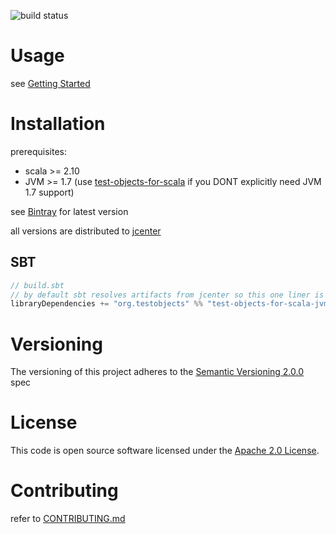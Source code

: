 ![build status](https://travis-ci.org/test-objects/test-objects-for-scala-jvm1.7.svg?branch=master)

# Usage
see [Getting Started](docs/GettingStarted.md)

# Installation

prerequisites:

- scala >= 2.10 
- JVM >= 1.7 (use [test-objects-for-scala](https://github.com/test-objects/test-objects-for-scala) if you DONT explicitly need JVM 1.7 support)

see [Bintray](https://bintray.com/test-objects/maven/test-objects-for-scala-jvm1.7) for latest version

all versions are distributed to [jcenter](https://bintray.com/bintray/jcenter)

## SBT

```SCALA
// build.sbt
// by default sbt resolves artifacts from jcenter so this one liner is all that's needed : ) 
libraryDependencies += "org.testobjects" %% "test-objects-for-scala-jvm1-7" % testObjectsForScalaJvm1_7Version

```

# Versioning

The versioning of this project adheres to the [Semantic Versioning 2.0.0](http://semver.org/spec/v2.0.0.html) spec

# License

This code is open source software licensed under the [Apache 2.0 License](http://www.apache.org/licenses/LICENSE-2.0).

# Contributing

refer to [CONTRIBUTING.md](CONTRIBUTING.md)

